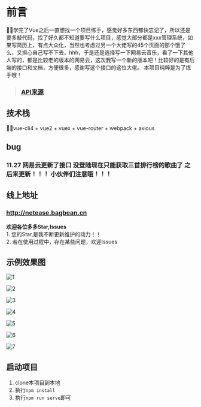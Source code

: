 # 前言
🚀🚀学完了Vue之后一直想找一个项目练手，感觉好多东西都快忘记了，所以还是要多敲代码，找了好久都不知道要写什么项目，感觉大部分都是xxx管理系统，如果写简历上，有点大众化，当然也考虑过另一个大佬写的45个页面的那个饿了么，又担心自己写不下去，hhh，于是还是选择写一下网易云音乐，看了一下其他人写的，都是比较老的版本的网易云，这次我写一个新的版本吧！比较好的是有后端的接口和文档，方便很多，感谢写这个接口的这位大佬。
本项目纯粹是为了练手哦！
> ### [API来源](https://binaryify.github.io/NeteaseCloudMusicApi/#/)

## 技术栈
🚀🚀vue-cli4 + vue2 + vuex + vue-router + webpack + axious

## bug 
### 11.27 网易云更新了接口 没登陆现在只能获取三首排行榜的歌曲了 之后来更新！！！ 小伙伴们注意哦！！！

## 线上地址
### http://netease.bagbean.cn

<b>欢迎各位多多Star,Issues</b><br>
    1. 您的Star,是我不断更新维护的动力！！<br>
        2. 若在使用过程中，存在某些问题，欢迎Issues<br>

## 示例效果图

![1](https://github.com/hqchqc/CloudMusic/blob/master/image/1.png)

![2](https://github.com/hqchqc/CloudMusic/blob/master/image/2.png)

![3](https://github.com/hqchqc/CloudMusic/blob/master/image/3.png)

![4](https://github.com/hqchqc/CloudMusic/blob/master/image/4.png)

![5](https://github.com/hqchqc/CloudMusic/blob/master/image/5.png)

![6](https://github.com/hqchqc/CloudMusic/blob/master/image/6.png)

![7](https://github.com/hqchqc/CloudMusic/blob/master/image/7.png)

## 启动项目
1. clone本项目到本地
2. 执行``npm install``
3. 执行``npm run serve``即可


